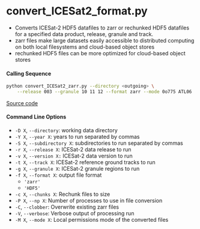 convert_ICESat2_format.py
=========================

- Converts ICESat-2 HDF5 datafiles to zarr or rechunked HDF5 datafiles for a specified data product, release, granule and track.
- zarr files make large datasets easily accessible to distributed computing on both local filesystems and cloud-based object stores
- rechunked HDF5 files can be more optimized for cloud-based object stores

#### Calling Sequence
```bash
python convert_ICESat2_zarr.py --directory <outgoing> \
	--release 003 --granule 10 11 12 --format zarr --mode 0o775 ATL06
```
[Source code](https://github.com/tsutterley/read-ICESat-2/blob/main/scripts/convert_ICESat2_format.py)

#### Command Line Options
- `-D X`, `--directory`: working data directory
- `-Y X`, `--year X`: years to run separated by commas
- `-S X`, `--subdirectory X`: subdirectories to run separated by commas
- `-r X`, `--release X`: ICESat-2 data release to run
- `-v X`, `--version X:` ICESat-2 data version to run
- `-t X`, `--track X`: ICESat-2 reference ground tracks to run
- `-g X`, `--granule X`: ICESat-2 granule regions to run
- `-f X`, `--format X`: output file format
	* `'zarr'`
	* `'HDF5'`
- `-c X`, `--chunks X`: Rechunk files to size
- `-P X`, `--np X`: Number of processes to use in file conversion
- `-C`, `--clobber`: Overwrite existing zarr files
- `-V`, `--verbose`: Verbose output of processing run
- `-M X`, `--mode X`: Local permissions mode of the converted files
